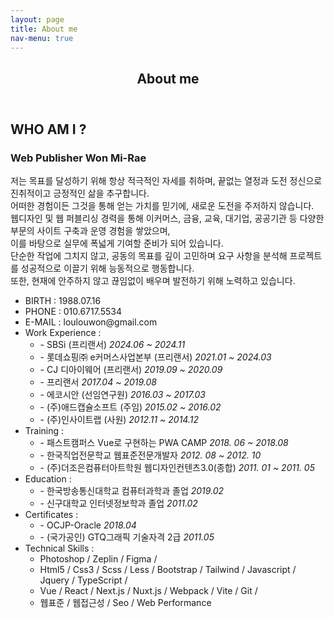 ```yaml
---
layout: page
title: About me
nav-menu: true
---
```


<!-- Main -->
<div id="main" class="alt">

<!-- One -->
<section id="one">
	<div class="inner">
		<header class="major">
			<h1>About me</h1>
		</header>                
		<div class="about-box">
            <h2>WHO AM I ?</h2>
            <h3>Web Publisher <span>Won Mi-Rae</span></h3>
            <p class="txt">
             저는 목표를 달성하기 위해 항상 적극적인 자세를 취하며, 끝없는 열정과 도전 정신으로 진취적이고 긍정적인 삶을 추구합니다.<br>
             어떠한 경험이든 그것을 통해 얻는 가치를 믿기에, 새로운 도전을 주저하지 않습니다.<br>
             웹디자인 및 웹 퍼블리싱 경력을 통해 이커머스, 금융, 교육, 대기업, 공공기관 등 다양한 부문의 사이트 구축과 운영 경험을 쌓았으며,<br>
             이를 바탕으로 실무에 폭넓게 기여할 준비가 되어 있습니다.<br>
             단순한 작업에 그치지 않고, 공동의 목표를 깊이 고민하며 요구 사항을 분석해 프로젝트를 성공적으로 이끌기 위해 능동적으로 행동합니다.<br>
             또한, 현재에 안주하지 않고 끊임없이 배우며 발전하기 위해 노력하고 있습니다.
            </p>       
            <ul class="profile-box">
                <li><span>BIRTH :</span> 1988.07.16</li>
                <li><span>PHONE :</span> 010.6717.5534</li>
                <li><span>E-MAIL :</span> loulouwon@gmail.com</li>
                <li><span>Work Experience :</span>
                    <ul>                        
                        <li>- SBSi (프리랜서) <em>2024.06 ~ 2024.11</em></li>
                        <li>- 롯데쇼핑㈜ e커머스사업본부 (프리랜서) <em>2021.01 ~ 2024.03</em></li>
                        <li>- CJ 디아이웨어 (프리랜서) <em>2019.09 ~ 2020.09</em></li>
                        <li>- 프리랜서 <em>2017.04 ~ 2019.08</em></li>
                        <li>- 에코시안 (선임연구원) <em>2016.03 ~ 2017.03</em></li>
                        <li>- (주)애드캡슐소프트 (주임) <em>2015.02 ~ 2016.02</em></li>
                        <li>- (주)인사이트랩 (사원) <em>2012.11 ~ 2014.12</em></li>                        
                    </ul>
                </li>
                <li><span>Training :</span>
                    <ul>
                        <li>- 패스트캠퍼스 Vue로 구현하는 PWA CAMP <em>2018. 06 ~ 2018.08</em></li>
                        <li>- 한국직업전문학교 웹표준전문개발자 <em>2012. 08 ~ 2012. 10</em></li>
                        <li>- (주)더조은컴퓨터아트학원 웹디자인컨텐츠3.0(종합) <em>2011. 01 ~ 2011. 05</em></li>
                    </ul>
                </li>
                <li><span>Education :</span>
                    <ul>
                        <li>- 한국방송통신대학교 컴퓨터과학과 졸업 <em>2019.02</em></li>
                        <li>- 신구대학교 인터넷정보학과 졸업 <em>2011.02</em></li>
                    </ul>
                </li>
                <li><span>Certificates :</span>
                    <ul>
                        <li>- OCJP-Oracle <em>2018.04</em></li>
                        <li>- (국가공인) GTQ그래픽 기술자격 2급 <em>2011.05</em></li>
                    </ul>
                </li>
                <li><span class="txt-org">Technical Skills :</span>
                    <ul>
                        <li>Photoshop / Zeplin / Figma / </li>
                        <li>Html5 / Css3 / Scss / Less / Bootstrap / Tailwind / Javascript / Jquery / TypeScript /  </li>
                        <li>Vue / React / Next.js / Nuxt.js / Webpack / Vite / Git /</li>
                        <li>웹표준 / 웹접근성 / Seo / Web Performance</li>
                    </ul>
                </li>
            </ul>           
        </div>
    </div>
</section>

</div>
